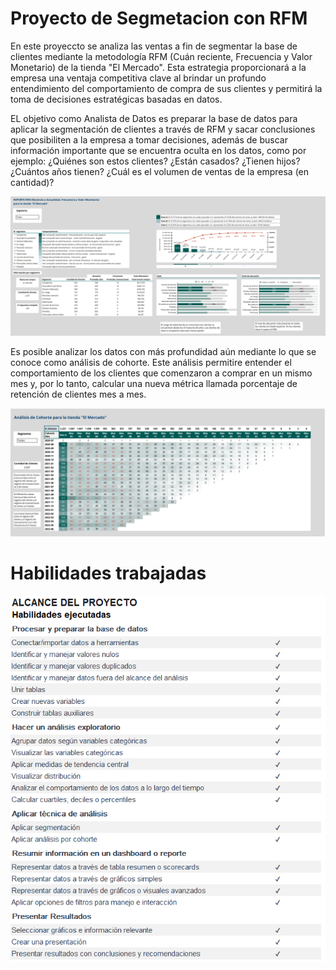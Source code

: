 # Proyecto de Segmetacion con RFM

En este proyeccto se analiza las ventas a fin de segmentar la base de clientes mediante la metodología RFM (Cuán reciente, Frecuencia y Valor Monetario) de la tienda "El Mercado". Esta estrategia proporcionará a la empresa una ventaja competitiva clave al brindar un profundo entendimiento del comportamiento de compra de sus clientes y permitirá la toma de decisiones estratégicas basadas en datos.

EL objetivo como Analista de Datos es preparar la base de datos para aplicar la segmentación de clientes a través de RFM y sacar conclusiones que posibiliten a la empresa a tomar decisiones, además de buscar información importante que se encuentra oculta en los datos, como por ejemplo: ¿Quiénes son estos clientes? ¿Están casados? ¿Tienen hijos? ¿Cuántos años tienen? ¿Cuál es el volumen de ventas de la empresa (en cantidad)?

![](reporteRFM.png)

Es posible analizar los datos con más profundidad aún mediante lo que se conoce como análisis de cohorte. Este análisis permitire entender el comportamiento de los clientes que comenzaron a comprar en un mismo mes y, por lo tanto, calcular una nueva métrica llamada porcentaje de retención de clientes mes a mes.

![](cohorte.png)

# Habilidades trabajadas
![](habilidades.png)
